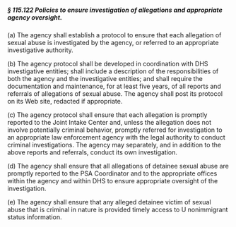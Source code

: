 ##### § 115.122 Policies to ensure investigation of allegations and appropriate agency oversight. #####

(a) The agency shall establish a protocol to ensure that each allegation of sexual abuse is investigated by the agency, or referred to an appropriate investigative authority.

(b) The agency protocol shall be developed in coordination with DHS investigative entities; shall include a description of the responsibilities of both the agency and the investigative entities; and shall require the documentation and maintenance, for at least five years, of all reports and referrals of allegations of sexual abuse. The agency shall post its protocol on its Web site, redacted if appropriate.

(c) The agency protocol shall ensure that each allegation is promptly reported to the Joint Intake Center and, unless the allegation does not involve potentially criminal behavior, promptly referred for investigation to an appropriate law enforcement agency with the legal authority to conduct criminal investigations. The agency may separately, and in addition to the above reports and referrals, conduct its own investigation.

(d) The agency shall ensure that all allegations of detainee sexual abuse are promptly reported to the PSA Coordinator and to the appropriate offices within the agency and within DHS to ensure appropriate oversight of the investigation.

(e) The agency shall ensure that any alleged detainee victim of sexual abuse that is criminal in nature is provided timely access to U nonimmigrant status information.